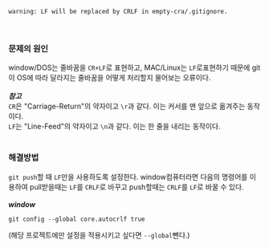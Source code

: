 ```{.bash}
warning: LF will be replaced by CRLF in empty-cra/.gitignore.
```
<br/>

### 문제의 원인
window/DOS는 줄바꿈을 `CR+LF`로 표현하고, MAC/Linux는 `LF`로표현하기 때문에 git이 OS에 따라 달라지는 줄바꿈을 어떻게 처리할지 물어보는 오류이다.<br/>
<br/>
_**참고**_<br/>
`CR`은 "Carriage-Return"의 약자이고 `\r`과 같다. 이는 커서를 맨 앞으로 옮겨주는 동작이다.<br/>
`LF`는 "Line-Feed"의 약자이고 `\n`과 같다. 이는 한 줄을 내리는 동작이다.<br/>
<br/>

### 해결방법
`git push`할 때 `LF`만을 사용하도록 설정한다. window컴퓨터라면 다음의 명령어를 이용하여 pull받을때는 `LF`를 `CRLF`로 바꾸고 push할때는 `CRLF`를 `LF`로 바꿀 수 있다.<br/>
<br/>
_**window**_<br/>
```{.bash}
git config --global core.autocrlf true
```
(해당 프로젝트에만 설정을 적용시키고 싶다면 `--global`뺀다.)
